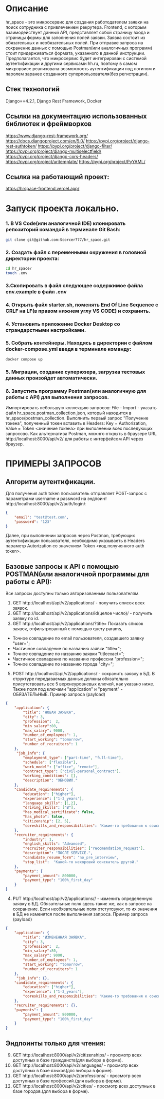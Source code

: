 # Описание
hr_space - это микросервис для создания работодателем заявки на поиск сотрудника с привлечением рекрутера. Frontend, с которым взаимодействует данный API, представляет собой страницу входа и страницы формы для заполнения полей заявки. Заявка состоит из обязательных и необязательных полей. При отправке запроса на сохранение данных с помощью Postman(или аналогичных программ) стоит придерживаться формата, указанного в данной инструкции. Предполагается, что микросервис будет интегрирован с системой аутентификации и другими сервисами hh.ru, поэтому в самом микрорвисе реализована возможность аутентификации под логином и паролем заранее созданного суперпользователя(без регистрации).

## Стек технологий
Django==4.2.1,
Django Rest Framework,
Docker

## Ссылки на документацию использованных библиотек и фреймворков
https://www.django-rest-framework.org/
https://docs.djangoproject.com/en/5.0/
https://pypi.org/project/django-rest-authtoken/
https://pypi.org/project/django-filter/
https://pypi.org/project/django-multiselectfield/
https://pypi.org/project/django-cors-headers/
https://pypi.org/project/uritemplate/
https://pypi.org/project/PyYAML/


## Ссылка на работающий проект:
https://hrspace-frontend.vercel.app/

# Запуск проекта локально.
### 1. В VS Code(или аналогичной IDE) клонировать репозиторий командой в терминале Git Bash:
```bash
git clone git@github.com:Scorcer777/hr_space.git
```
### 2. Создать файл с переменными окружения в головной директории проекта:
```bash
cd hr_space/
touch .env
```
### 3.Скопировать в файл следующее содержимое файла env.example в файл .env
### 4. Открыть файл starter.sh, поменять End Of Line Sequence c CRLF на LF(в правом нижнем углу VS CODE) и сохранить.
### 4. Установить приложение Docker Desktop со страндарстными настройками.
### 5. Собрать контейнеры. Находясь в директории с файлом docker-compose.yml введя в терминале команду:
```bash
docker compose up
```
### 5. Миграции, создание суперюзера, загрузка тестовых данных произойдет автоматически.
### 6. Запустить программу Postman(или аналогичную для работы с API) для выполнения запросов. 
Импортировать небольшую коллекцию запросов: File - Import - указать файл hr_space.postman_collection.json, который находится в hr_space/postman_collection. Выполнить первый запрос "Получение токена", полученный токен вставить в Headers: Key = Authorization, Value = Token <значение токена> при выполнении всех последующих запросово. Как альтернатива Pоstman, можнго открыть в браузере URL http://localhost:8000/api/v2/ для работы с интерфейсом API через браузер.


# ПРИМЕРЫ ЗАПРОСОВ 
## Алгоритм аутентификации.
Для получения auth token пользователь отправляет POST-запрос с параметрами username и password на эндпоинт http://localhost:8000/api/v2/auth/login/:
```JSON
{
    "email": "test@test.com",
    "password": "123"
}
```
Далее, при выполнении запросов через Postman, требующих аутентификации пользователя, необходимо указываеть в Headers параметр Autorization со значением Token <код полученного auth token>.

## Базовые запросы к API c помощью POSTMAN(или аналогичной программы для работы с API):

Все запросы доступны только авторизованным пользователям.
1. GET http://localhost/api/v2/applications/ - получить список всех заявок.
2. GET http://localhost/api/v2/applications/id(целое число)/ - получить заявку по id.
3. GET http://localhost/api/v2/applications/?title=
Показать список заявок, отфильтрованный с помощью query params,
- Точное совпадение по email пользователя, создавшего заявку "user=";
- Частичное совпадение по названию заявки "title=";
- Точное совпадение по названию заявки "titleexact=";
- Частичное совпадение по названию профессии "profession=";
- Точное совпадение по названию города "city=";
5. POST http://localhost/api/v2/applications/ - сохранить заявку в БД.
В структуре передаваемых данных должны обязательно присутствовать все 5 верхнеуровневых ключей, как указано ниже.
Также поля под ключами "application" и "payment" - ОБЯЗАТЕЛЬНЫЕ.
Пример запроса (payload)
```JSON
{
    "application": {
        "title": "НОВАЯ ЗАЯВКА",
        "city": 3,
        "profession":  2,
        "min_salary":80,
        "max_salary": 9000,
        "number_of_employees": 1,
        "start_working": "tomorrow",
        "number_of_recruiters": 1
    },
     "job_info": {
        "employment_type": ["part-time", "full-time"],
        "schedule": ["flexible"],
        "work_model": ["office", "remote"],
        "contract_type": ["civil-personal_contract"],
        "working_conditions": [],
        "description": "ОБНОВИЛ."
    },
    "candidate_requirements": {
        "education": ["higher"],
        "experience": ["1-3_years"],
        "language_skills": [1,2],
        "driving_skills": ["B"],
        "has_medical_sertificate": false,
        "has_photo": false,    
        "citizenship": [2, 5],
        "coreskills_and_responsibilities": "Какие-то требования к соискателю."
    },
    "recruiter_requirements": {
        "industry": 1,
        "english_skills": "Advanced",
        "recruiter_responsibilities": ["recomendation_request"],
        "description": "ПОСЛЕ SERVICE.",
        "candidate_resume_form": "no_pre_interview",
        "stop_list":  "Какой-то нехороший соискатель другой."
    },
    "payments": {
        "payment_amount": 800000,
        "payment_type": "100%_first_day"
    }
}
```
4. PUT http://localhost/api/v2/applications/<id>/ - изменить определенную заявку в БД.
Обязательные поля здесь такие же, как в запросе на сохранение.
Если необязательные поля отстутсвуют, то их значения в БД не изменятся после выполнения запроса.
Пример запроса (payload)
```JSON
{
    "application": {
        "title": "ИЗМЕНЕННАЯ ЗАЯВКА",
        "city": 3,
        "profession":  2,
        "min_salary":80,
        "max_salary": 9000,
        "number_of_employees": 1,
        "start_working": "tomorrow",
        "number_of_recruiters": 1
    },
     "job_info": {},
    "candidate_requirements": {
        "education": ["higher"],
        "experience": ["1-3_years"],
        "coreskills_and_responsibilities": "Какие-то требования к соискателю поменялись."
    },
    "recruiter_requirements": {},
    "payments": {
        "payment_amount": 800000,
        "payment_type": "100%_first_day"
    }
}
```

## Эндпоинты только для чтения:
9. GET http://localhost:8000/api/v2/citizenships/ - просмотр всех доступных в базе гражданств(для выбора в форме).
10. GET http://localhost:8000/api/v2/languages/ - просмотр всех доступных в базе языков(для выбора в форме).
11. GET http://localhost:8000/api/v2/professions/ - просмотр всех доступных в базе профессий.(для выбора в форме).
12. GET http://localhost:8000/api/v2/cities/ - просмотр всех доступных в базе городов.(для выбора в форме).


